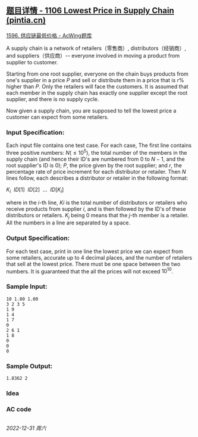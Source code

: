 ## [题目详情 - 1106 Lowest Price in Supply Chain (pintia.cn)](https://pintia.cn/problem-sets/994805342720868352/exam/problems/994805362341822464)

[1596. 供应链最低价格 - AcWing题库](https://www.acwing.com/problem/content/1598/)

A supply chain is a network of retailers（零售商）, distributors（经销商）, and suppliers（供应商）-- everyone involved in moving a product from supplier to customer.

Starting from one root supplier, everyone on the chain buys products from one's supplier in a price $P$ and sell or distribute them in a price that is $r\%$ higher than $P$. Only the retailers will face the customers. It is assumed that each member in the supply chain has exactly one supplier except the root supplier, and there is no supply cycle.

Now given a supply chain, you are supposed to tell the lowest price a customer can expect from some retailers.

### Input Specification:

Each input file contains one test case. For each case, The first line contains three positive numbers: $N ( \leq 10^5)$, the total number of the members in the supply chain (and hence their ID's are numbered from 0 to $N−1$, and the root supplier's ID is 0); $P$, the price given by the root supplier; and $r$, the percentage rate of price increment for each distributor or retailer. Then $N$ lines follow, each describes a distributor or retailer in the following format:

$K_i~~ID[1]~~ID[2]~~\dots~~ID[K_i]$

where in the $i$-th line, *K*$i$ is the total number of distributors or retailers who receive products from supplier $i$, and is then followed by the ID's of these distributors or retailers. $K_j$ being 0 means that the $j$-th member is a retailer. All the numbers in a line are separated by a space.

### Output Specification:

For each test case, print in one line the lowest price we can expect from some retailers, accurate up to 4 decimal places, and the number of retailers that sell at the lowest price. There must be one space between the two numbers. It is guaranteed that the all the prices will not exceed $10^{10}$.

### Sample Input:

```in
10 1.80 1.00
3 2 3 5
1 9
1 4
1 7
0
2 6 1
1 8
0
0
0
```

### Sample Output:

```out
1.8362 2
```

### Idea



### AC code

```cpp
```


*2022-12-31 周六*